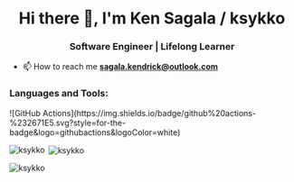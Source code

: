 <h1 align="center">Hi there 👋, I'm Ken Sagala / ksykko</h1>
<h3 align="center">Software Engineer | Lifelong Learner</h3>

- 📫 How to reach me **sagala.kendrick@outlook.com**

<h3 align="left">Languages and Tools:</h3>
<p align="left"> 
![GitHub Actions](https://img.shields.io/badge/github%20actions-%232671E5.svg?style=for-the-badge&logo=githubactions&logoColor=white)
</p>

<p><img align="left" src="https://github-readme-stats-ken-sagalas-projects.vercel.app/api/top-langs?username=ksykko&show_icons=true&locale=en&layout=compact&theme=gotham" alt="ksykko" /></p>

<p>&nbsp;<img align="center" src="https://github-readme-stats-ken-sagalas-projects.vercel.app/api?username=ksykko&show_icons=true&locale=en&theme=gotham" alt="ksykko" /></p>

<p><img align="center" src="https://github-readme-streak-stats.herokuapp.com/?user=ksykko&theme=gotham" alt="ksykko" /></p>